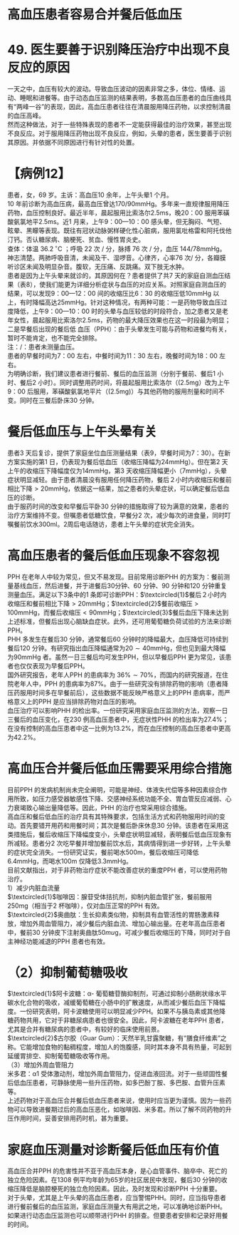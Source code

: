 # 高血压患者容易合并餐后低血压  
# 49. 医生要善于识别降压治疗中出现不良反应的原因  
一天之中，血压有较大的波动。导致血压波动的因素非常之多，体位、情绪、运动、睡眠和进餐等。由于动态血压监测的结果表明，多数高血压患者的血压曲线具有“两峰一谷”的表现，因此，高血压患者往往在清晨服用降压药物，以求控制清晨的血压高峰。  
然而这种做法，对于一些特殊表现的患者不一定能获得最佳的治疗效果，甚至出现不良反应。对于服用降压药物出现不良反应，例如，头晕的患者，医生要善于识别其原因。并依据不同原因进行有针对性的处置。  
# 【病例12】  
患者，女，69 岁。主诉：高血压10 余年，上午头晕1 个月。  
10 年前诊断为高血压病，最高血压曾达$170/90\mathrm{mmHg}$。多年来一直规律服用降压药物，血压控制良好。最近半年，晨起服用比索洛尔$2.5\mathrm{ms}$，晚20：00 服用苯磺酸氨氯地平$2.5\mathrm{ms}$。近1 月来，上午9：00—10：00 感头晕，但无胸闷、气短、眩晕、黑矇等表现。既往有冠状动脉粥样硬化性心脏病，服用氯吡格雷和阿托伐他汀钙。否认糖尿病、脑梗死、贫血、慢性胃炎史。  
查体：体温 $36.2\,^{\circ}\mathrm{C}$ ；呼吸 22  次 /  分，脉搏 76  次 /  分，血压 $144/78\mathrm{mmHg}$。神志清楚。两肺呼吸音清，未闻及干、湿啰音。心律齐，心率76 次/ 分，各瓣膜听诊区未闻及明显杂音。腹软，无压痛、反跳痛。双下肢无水肿。  
患者是因为上午头晕来就诊的，其原因何在？患者提供了共7 天的家庭自测血压结果（表8），使我们能更为详细分析症状与血压的对应关系。对照家庭自测血压的结果，可以发现9：00—12：00 间的收缩压比6：30 的收缩压低$10\mathrm{mmHg}$ 以上，有时降幅高达$25\mathrm{mmHg}$。针对这种情况，有两种可能：一是药物导致血压过度降低，上午9：00—10：00 时的头晕与血压较低的时段符合，加之患者又是老年女性，晨起服用比索洛尔$2.5\mathrm{ms}$，药物的最大降压效果也在这一时段最为明显；二是早餐后出现的餐后低 血压（PPH）：由于头晕发生可能与药物和进餐均有关，暂时不能肯定，也不能完全排除。  
注：/：患者未测量血压。  
患者的早餐时间为7：00 左右，中餐时间为11：30 左右，晚餐时间为18：00 左右。  
为明确诊断，我们建议患者进行餐前、餐后的血压监测（分别于餐前、餐后1 小时、餐后2 小时）。同时调整用药时间，将晨起服用比索洛尔（$(2.5\mathrm{mg}$）改为上午9：00 后服用，苯磺酸氨氯地平片（$(2.5\mathrm{mg})$）与其他药物的服用剂量和时间不变。同时在三餐后卧床30 分钟。  
#  餐后低血压与上午头晕有关  
患者3 天后复诊，提供了家庭坐位血压测量结果（表9，早餐时间为7：30）。在新方案实施的第1 日，仍表现为餐后低血压（收缩压降幅为$24\mathrm{mmHg}$）。但在第2 天上午的收缩压下降幅度仅为$14\mathrm{mmHg}$，第3 天收缩压降幅更小（$7\mathrm{mmHg}$），头晕症状明显减轻。由于患者清晨没有服用任何降压药物，餐后２小时内收缩压和餐前相比下降$>20\mathrm{mmHg}$，依据这一结果，加之患者的头晕症状，可以确定餐后低血压的诊断。  
由于服药时间的改变和早餐后平卧30 分钟的措施取得了较为满意的效果，患者的治疗方案维持不变。但嘱患者低糖饮食，早餐分2 次，减少每次的进食量，同时叮嘱餐前饮水$300{\mathrm{m}}{\mathrm{l}}$。2周后电话随访，患者上午头晕的症状完全消失。  
#  高血压患者的餐后低血压现象不容忽视  
PPH 在老年人中较为常见，但又不易发现。目前常用诊断PHH 的方案为：餐前测量基线血压，然后进餐，并于进餐后30分钟、60 分钟、90 分钟和120 分钟重复测量血压。满足以下3条中的1 条即可诊断PPH：$\textcircled{1}$餐后２小时内收缩压和餐前相比下降$>20\mathrm{mmHg}$；$\textcircled{2}$餐前收缩压$>100\mathrm{mmHg}$，而餐后收缩压$<90\mathrm{mmHg}$；$\textcircled{3}$餐后血压下降未达到上述标准，但餐后出现心脑缺血症状。此外，还可用葡萄糖负荷试验的方法来诊断PPH。  
PHH 多发生在餐后30 分钟，通常餐后60 分钟时的降幅最大，血压降低可持续到餐后120 分钟。有研究指出血压降幅通常为$20\sim40\mathrm{mmHg}$，但也见到最大降幅为$90\mathrm{mm}\mathrm{Hg}$ 者。虽然一日三餐后均可发生PPH，但以早餐后PPH 更为常见，该患者也仅仅表现为早餐后PPH。  
国外研究报告，老年人PPH 的患病率为 $36\%\sim70\%$，而国内的研究报道，在住院老年人中，PPH 的患病率为$87\%$。由于一些研究没有排除药物的影响（患者降压药服用时间多在早餐前后），这些数据不能反映严格意义上的PPH 患病率，而严格意义上的PPH 是应当排除药物对血压的影响。  
血压治疗可以影响PHH 的检出率。一份研究采用家庭血压监测的方法，观察一日三餐后的血压变化，在230 例高血压患者中，无症状性PHH 的检出率为$27.4\%$；在没有控制的高血压患者中这一比例为$13.2\%$，而在血压控制的高血压患者中更高为$42.2\%$。  
#  高血压合并餐后低血压需要采用综合措施  
目前PPH 的发病机制尚未完全阐明，可能是神经、体液失代偿等多种因素综合作用所致，如压力感受器敏感性下降、交感神经系统功能不全、胃血管反应减弱、心力衰竭致心输出量降低等。因此，PHH 的治疗也常采用综合措施。  
高血压和餐后低血压的治疗具有其特殊要求，包括生活方式和药物服用时间的变动。首先要错开用药和用餐时间；其次是餐后卧床休息30 分钟。该患者在采用这类措施后，餐后收缩压下降幅度变小，头晕症状明显减轻，表明餐后低血压现象有所减轻。患者分2 次吃早餐并增加餐前饮水后，其病情得到进一步好转，上午头晕的症状完全消失。一份研究证实，餐前喝水$500\mathrm{{m}}$，餐后收缩压可降低$6.4\mathrm{mmHg}$，而喝水$100\mathrm{m}$ 仅降低$3.3\mathrm{mmHg}$。  
目前文献指出，对于非药物治疗症状不能改善症状的重度PPH 者，可以使用药物治疗。  
1）减少内脏血流量  
$\textcircled{1}$咖啡因：腺苷受体拮抗剂，抑制内脏血管扩张，餐前服用$250\mathrm{mg}$（相当于2 杯咖啡），仅对血压正常的PPH 有效。  
$\textcircled{2}$奥曲肽：生长抑素类似物，抑制具有血管活性的胃肠激素释放，增加外周血管阻力，减少餐后内脏血流、增加心输出量。在老年高血压患者中，餐前30 分钟皮下注射奥曲肽$50mu\mathrm{g}$，可减少餐后收缩压的下降，同时对于自主神经功能减退的PPH 患者也有效。  
# （2）抑制葡萄糖吸收  
$\textcircled{1}$阿卡波糖：α- 葡萄糖苷酶抑制剂，可通过抑制小肠刷状缘水平碳水化合物的吸收，减缓葡萄糖在小肠中的扩散速度，从而减少餐后血压下降幅度。一份研究表明，阿卡波糖使用可以明显减少PPH。如果不与胰岛素或其他降糖药物共用，它对于非糖尿病患者也很安全。因此，阿卡波糖在老年PPH 患者，尤其是合并有糖尿病的患者中，有较好的临床使用前景。  
$\textcircled{2}$古尔胶（Guar Gum）：天然半乳甘露聚糖，有“膳食纤维素”之称。它能增加食物的黏稠程度，增加人的饱腹感，同时其本身不具有热量，可起到延缓胃排空、抑制葡萄糖吸收等作用。  
（3）增加外周血管阻力  
米多君：α1 受体激动剂，增加外周血管阻力，促进血液回流。对于一些顽固性餐后低血压患者，可静脉使用一些升压药物，如多巴酚丁胺、多巴胺、血管升压素等。  
上述药物对于高血压合并餐后低血压患者来说，使用时应当更为谨慎。因为一些药物可以导致进餐期过后的高血压恶化，如咖啡因、米多君。所以了解不同药物的升压作用时间，妥善安排用药时机，甚为重要。  
#  家庭血压测量对诊断餐后低血压有价值  
高血压合并PPH 的危害性并不亚于高血压本身，是心血管事件、脑卒中、死亡的独立危险因素。在1308 例平均年龄为65岁的社区居民中发现，餐后30 分钟的收缩压降低是脑腔梗死的独立危险因素。因此，及时发现和诊断PPH 十分重要。  
对于头晕，尤其是上午头晕的高血压患者，应当警惕PHH。同时，应当指导患者进行餐前餐后的血压监测，家庭血压测量大有用武之地，可以准确地诊断PHH。如果进行动态血压监测也可以顺带进行PHH 的排查。但要患者安排和记录好用餐的时间。  
